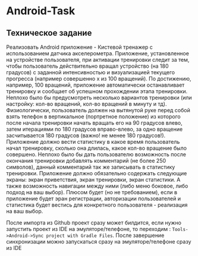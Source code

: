 # Android-Task

## Техническое задание
Реализовать Android приложение - Кистевой тренажер с использованием датчика акселерометра. Приложение, установленное на устройстве
 пользователя, при активации тренировки 
следит за тем, чтобы пользователь действительно вращал устройство (на 180 градусов) с заданной интенсивностью и визуализацией
 текущего прогресса 
(например совершенно х из 100 вращений).
По достижению, например, 100 вращений, приложение автоматически останавливает тренировку и сообщает об успешном прохождении этапа
 тренировки. Неплохо было бы предусмотреть несколько вариантов тренировки (или настройку: кол-во вращений, кол-во
 вращений в минуту и тд). Физиологически, пользователь должен на вытянутой руке перед собой взять телефон в
 вертикальное (портретное положение) из которого после начала тренировки начать вращать его на 90 градусов влево,
 затем итерациями по 180 градусов вправо-влево, за одно вращение засчитывается 180 градусов (важно! не менее 180 градусов!).
 Приложение должно вести статистику в какое время пользователь начал тренировку, сколько она длилась, какое кол-во вращение
 было совершено. Неплохо было бы дать пользователю возможность после окончания тренировки добавлять комментарий
 (не более 250 символов), данный комментарий так же записывать в статистику тренировки.
Приложение должно обязательно содержать следующие экраны: экран приветствия, экран тренировки, экран статистики.
 А также возможность навигации между ними (либо меню боковое, либо подход на ваш выбор).
Плюсом будет (но не требованием), если в приложение будет эран регистрации, авторизации пользователей и статистика
 будет вестись для конкретного пользователя - реализация на ваш выбор.
 
 После импорта из Github проект сразу может билдится, если нужно запустить проект из IDE на эмуляторе/телефоне, то переходим : ``Tools->Android->Sync project with Gradle Files``. После завершение синхронизации можно запускаться сразу на эмуляторе/телефоне сразу из IDE
